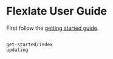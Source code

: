# Flexlate User Guide

First follow the [getting started guide](get-started/index.md).

```{toctree}

get-started/index
updating
```